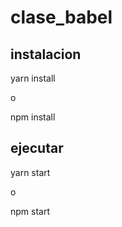 # clase_babel

## instalacion

yarn install 

o

npm install

## ejecutar

yarn start

o

npm start
